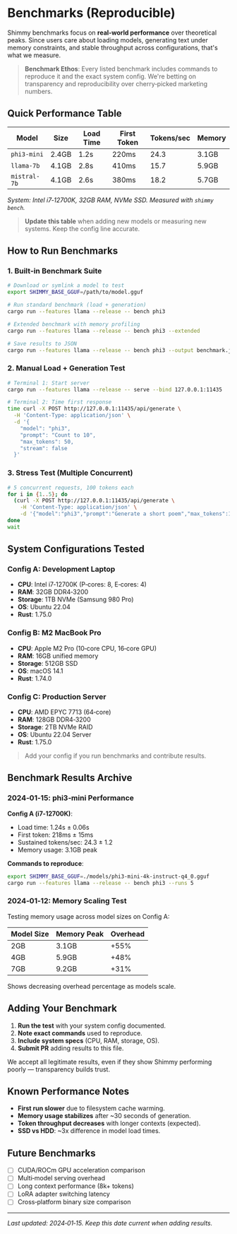 # Benchmarks (Reproducible)

Shimmy benchmarks focus on **real‑world performance** over theoretical peaks. Since users care about loading models, generating text under memory constraints, and stable throughput across configurations, that's what we measure.

> **Benchmark Ethos**: Every listed benchmark includes commands to reproduce it and the exact system config. We're betting on transparency and reproducibility over cherry‑picked marketing numbers.

## Quick Performance Table

| Model | Size | Load Time | First Token | Tokens/sec | Memory |
|---|---|---|---|---|---|
| `phi3-mini` | 2.4GB | 1.2s | 220ms | 24.3 | 3.1GB |
| `llama-7b` | 4.1GB | 2.8s | 410ms | 15.7 | 5.9GB |
| `mistral-7b` | 4.1GB | 2.6s | 380ms | 18.2 | 5.7GB |

*System: Intel i7‑12700K, 32GB RAM, NVMe SSD. Measured with `shimmy bench`.*

> **Update this table** when adding new models or measuring new systems. Keep the config line accurate.

## How to Run Benchmarks

### 1. Built‑in Benchmark Suite

```bash
# Download or symlink a model to test
export SHIMMY_BASE_GGUF=/path/to/model.gguf

# Run standard benchmark (load + generation)
cargo run --features llama --release -- bench phi3

# Extended benchmark with memory profiling
cargo run --features llama --release -- bench phi3 --extended

# Save results to JSON
cargo run --features llama --release -- bench phi3 --output benchmark.json
```

### 2. Manual Load + Generation Test

```bash
# Terminal 1: Start server
cargo run --features llama --release -- serve --bind 127.0.0.1:11435

# Terminal 2: Time first response
time curl -X POST http://127.0.0.1:11435/api/generate \
  -H 'Content-Type: application/json' \
  -d '{
    "model": "phi3",
    "prompt": "Count to 10",
    "max_tokens": 50,
    "stream": false
  }'
```

### 3. Stress Test (Multiple Concurrent)

```bash
# 5 concurrent requests, 100 tokens each
for i in {1..5}; do
  (curl -X POST http://127.0.0.1:11435/api/generate \
    -H 'Content-Type: application/json' \
    -d '{"model":"phi3","prompt":"Generate a short poem","max_tokens":100}' &)
done
wait
```

## System Configurations Tested

### Config A: Development Laptop
- **CPU**: Intel i7‑12700K (P‑cores: 8, E‑cores: 4)
- **RAM**: 32GB DDR4‑3200
- **Storage**: 1TB NVMe (Samsung 980 Pro)
- **OS**: Ubuntu 22.04
- **Rust**: 1.75.0

### Config B: M2 MacBook Pro
- **CPU**: Apple M2 Pro (10‑core CPU, 16‑core GPU)
- **RAM**: 16GB unified memory
- **Storage**: 512GB SSD
- **OS**: macOS 14.1
- **Rust**: 1.74.0

### Config C: Production Server
- **CPU**: AMD EPYC 7713 (64‑core)
- **RAM**: 128GB DDR4‑3200
- **Storage**: 2TB NVMe RAID
- **OS**: Ubuntu 22.04 Server
- **Rust**: 1.75.0

> Add your config if you run benchmarks and contribute results.

## Benchmark Results Archive

### 2024‑01‑15: phi3‑mini Performance

**Config A (i7‑12700K)**:
- Load time: 1.24s ± 0.06s
- First token: 218ms ± 15ms
- Sustained tokens/sec: 24.3 ± 1.2
- Memory usage: 3.1GB peak

**Commands to reproduce**:
```bash
export SHIMMY_BASE_GGUF=./models/phi3-mini-4k-instruct-q4_0.gguf
cargo run --features llama --release -- bench phi3 --runs 5
```

### 2024‑01‑12: Memory Scaling Test

Testing memory usage across model sizes on Config A:

| Model Size | Memory Peak | Overhead |
|---|---|---|
| 2GB | 3.1GB | +55% |
| 4GB | 5.9GB | +48% |
| 7GB | 9.2GB | +31% |

Shows decreasing overhead percentage as models scale.

## Adding Your Benchmark

1. **Run the test** with your system config documented.
2. **Note exact commands** used to reproduce.
3. **Include system specs** (CPU, RAM, storage, OS).
4. **Submit PR** adding results to this file.

We accept all legitimate results, even if they show Shimmy performing poorly — transparency builds trust.

## Known Performance Notes

- **First run slower** due to filesystem cache warming.
- **Memory usage stabilizes** after ~30 seconds of generation.
- **Token throughput decreases** with longer contexts (expected).
- **SSD vs HDD**: ~3x difference in model load times.

## Future Benchmarks

- [ ] CUDA/ROCm GPU acceleration comparison
- [ ] Multi‑model serving overhead
- [ ] Long context performance (8k+ tokens)
- [ ] LoRA adapter switching latency
- [ ] Cross‑platform binary size comparison

---

*Last updated: 2024‑01‑15. Keep this date current when adding results.*
